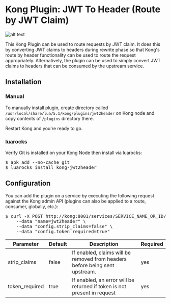 # Kong Plugin: JWT To Header (Route by JWT Claim)
![alt text](https://github.com/yesinteractive/kong-jwt2header/blob/master/banner-jwt2header.png "Kong Jwt2header plugin")

This Kong Plugin can be used to route requests by JWT claim. It does this by converting JWT claims to headers during rewrite phase so 
that Kong's route by header functionality can be used to route the request appropriately. Alternatively, the plugin can be used to 
simply convert JWT claims to headers that can be consumed by the upstream service. 

## Installation

### Manual

To manually install plugin, create directory called `/usr/local/share/lua/5.1/kong/plugins/jwt2header` on Kong node and copy contents of `/plugins` directory there.

Restart Kong and you're ready to go.

### luarocks

Verify Git is installed on your Kong Node then install via luarocks:

<pre>
$ apk add --no-cache git
$ luarocks install kong-jwt2header
</pre>


## Configuration

You can add the plugin on a service by executing the following request against the Kong admin API (plugins can also be applied to a route, consumer, globally, etc.):

<pre>
$ curl -X POST http://kong:8001/services/SERVICE_NAME_OR_ID/plugins \
    --data "name=jwt2header" \
    --data "config.strip_claims=false" \
    --data "config.token_required=true"
</pre>


| Parameter     | Default     | Description  |  Required  |
| ------------- |-------------|------------- |-------------| 
| strip\_claims | false |  If enabled, claims will be removed from headers before being sent upstream. | yes
| token\_required      | true     |   If enabled, an error will be returned if token is not present in request | yes

